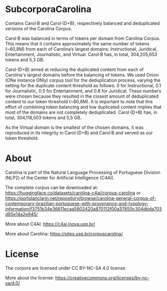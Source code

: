 # SubcorporaCarolina
Contains Carol·B and Carol·(D+B), respectively balanced and deduplicated versions of the Carolina Corpus.

Carol·B was balanced in terms of tokens per domain from Carolina Corpus. This means that it contains approximately the same number of tokens (~60,8M) from each of Carolina’s largest domains: Instructional, Juridical, Entertainment, Journalistic, and Virtual. Carol·B has, in total, 304,205,653 tokens and 5,3 GB.

Carol·(D+B) aimed at reducing the duplicated content from each of Carolina's largest domains before the balancing of tokens. We used Onion (ONe Instance ONly) corpus tool for the deduplication process, varying the setting for the duplicate content threshold as follows: 0 for Instructional, 0.1 for Journalistic, 0.5 for Entertainment, and 0.8 for Juridical. These numbers were chosen because they resulted in the closest amount of deduplicated content to our token threshold (~60,8M). It is important to note that this effort of combining token balancing and low duplicated content implies that most of the domains are not completely deduplicated. Carol·(D+B) has, in total, 304,118,503 tokens and 5,5 GB.

As the Virtual domain is the smallest of the chosen domains, it was reproduced in its integrity in Carol·(D+B) and Carol·B and served as our token threshold.

# About
Carolina is part of the Natural Language Processing of Portuguese Division (NLP2) of the Center for Artificial Intelligence (C4AI).

The complete corpus can be downloaded at: https://huggingface.co/datasets/carolina-c4ai/corpus-carolina or https://portulanclarin.net/repository/browse/carolina-general-corpus-of-contemporary-brazilian-portuguese-with-provenance-and-typology-information/f3751b34e36611ecaa5802420a870112f00a37650c304dbda703d85e14a2e945/

More about C4AI: https://c4ai.inova.usp.br/

More about Carolina: https://sites.usp.br/corpuscarolina/

# License
The corpora are licensed under CC BY-NC-SA 4.0 license.

More about the license: https://creativecommons.org/licenses/by-nc-sa/4.0/
